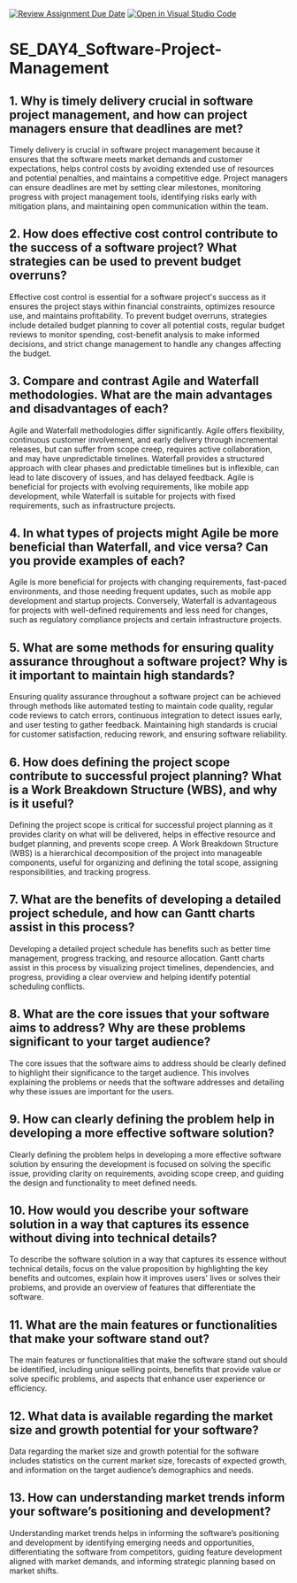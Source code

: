 [![Review Assignment Due Date](https://classroom.github.com/assets/deadline-readme-button-22041afd0340ce965d47ae6ef1cefeee28c7c493a6346c4f15d667ab976d596c.svg)](https://classroom.github.com/a/9pw6JKcu)
[![Open in Visual Studio Code](https://classroom.github.com/assets/open-in-vscode-2e0aaae1b6195c2367325f4f02e2d04e9abb55f0b24a779b69b11b9e10269abc.svg)](https://classroom.github.com/online_ide?assignment_repo_id=15850557&assignment_repo_type=AssignmentRepo)
# SE_DAY4_Software-Project-Management
## 1. Why is timely delivery crucial in software project management, and how can project managers ensure that deadlines are met?
Timely delivery is crucial in software project management because it ensures that the software meets market demands and customer expectations, helps control costs by avoiding extended use of resources and potential penalties, and maintains a competitive edge. Project managers can ensure deadlines are met by setting clear milestones, monitoring progress with project management tools, identifying risks early with mitigation plans, and maintaining open communication within the team.
## 2. How does effective cost control contribute to the success of a software project? What strategies can be used to prevent budget overruns?
Effective cost control is essential for a software project's success as it ensures the project stays within financial constraints, optimizes resource use, and maintains profitability. To prevent budget overruns, strategies include detailed budget planning to cover all potential costs, regular budget reviews to monitor spending, cost-benefit analysis to make informed decisions, and strict change management to handle any changes affecting the budget.
## 3. Compare and contrast Agile and Waterfall methodologies. What are the main advantages and disadvantages of each?
Agile and Waterfall methodologies differ significantly. Agile offers flexibility, continuous customer involvement, and early delivery through incremental releases, but can suffer from scope creep, requires active collaboration, and may have unpredictable timelines. Waterfall provides a structured approach with clear phases and predictable timelines but is inflexible, can lead to late discovery of issues, and has delayed feedback. Agile is beneficial for projects with evolving requirements, like mobile app development, while Waterfall is suitable for projects with fixed requirements, such as infrastructure projects.
## 4. In what types of projects might Agile be more beneficial than Waterfall, and vice versa? Can you provide examples of each?
Agile is more beneficial for projects with changing requirements, fast-paced environments, and those needing frequent updates, such as mobile app development and startup projects. Conversely, Waterfall is advantageous for projects with well-defined requirements and less need for changes, such as regulatory compliance projects and certain infrastructure projects.
## 5. What are some methods for ensuring quality assurance throughout a software project? Why is it important to maintain high standards?
Ensuring quality assurance throughout a software project can be achieved through methods like automated testing to maintain code quality, regular code reviews to catch errors, continuous integration to detect issues early, and user testing to gather feedback. Maintaining high standards is crucial for customer satisfaction, reducing rework, and ensuring software reliability.
## 6. How does defining the project scope contribute to successful project planning? What is a Work Breakdown Structure (WBS), and why is it useful?
Defining the project scope is critical for successful project planning as it provides clarity on what will be delivered, helps in effective resource and budget planning, and prevents scope creep. A Work Breakdown Structure (WBS) is a hierarchical decomposition of the project into manageable components, useful for organizing and defining the total scope, assigning responsibilities, and tracking progress.
## 7. What are the benefits of developing a detailed project schedule, and how can Gantt charts assist in this process?
Developing a detailed project schedule has benefits such as better time management, progress tracking, and resource allocation. Gantt charts assist in this process by visualizing project timelines, dependencies, and progress, providing a clear overview and helping identify potential scheduling conflicts.
## 8. What are the core issues that your software aims to address? Why are these problems significant to your target audience?
The core issues that the software aims to address should be clearly defined to highlight their significance to the target audience. This involves explaining the problems or needs that the software addresses and detailing why these issues are important for the users.
## 9. How can clearly defining the problem help in developing a more effective software solution?
Clearly defining the problem helps in developing a more effective software solution by ensuring the development is focused on solving the specific issue, providing clarity on requirements, avoiding scope creep, and guiding the design and functionality to meet defined needs.
## 10. How would you describe your software solution in a way that captures its essence without diving into technical details?
To describe the software solution in a way that captures its essence without technical details, focus on the value proposition by highlighting the key benefits and outcomes, explain how it improves users' lives or solves their problems, and provide an overview of features that differentiate the software.
## 11. What are the main features or functionalities that make your software stand out?
The main features or functionalities that make the software stand out should be identified, including unique selling points, benefits that provide value or solve specific problems, and aspects that enhance user experience or efficiency.
## 12. What data is available regarding the market size and growth potential for your software?
Data regarding the market size and growth potential for the software includes statistics on the current market size, forecasts of expected growth, and information on the target audience’s demographics and needs.
## 13. How can understanding market trends inform your software’s positioning and development?
Understanding market trends helps in informing the software’s positioning and development by identifying emerging needs and opportunities, differentiating the software from competitors, guiding feature development aligned with market demands, and informing strategic planning based on market shifts.
